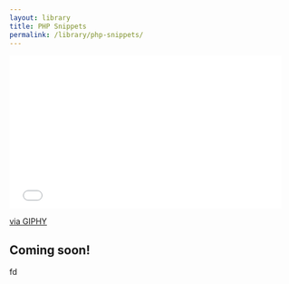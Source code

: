```yaml
---
layout: library
title: PHP Snippets
permalink: /library/php-snippets/
---
```


<iframe src="//giphy.com/embed/13HgwGsXF0aiGY" width="480" height="270" frameBorder="0" class="giphy-embed" allowFullScreen></iframe><p><a href="http://giphy.com/gifs/13HgwGsXF0aiGY">via GIPHY</a></p>

## Coming soon!

fd
